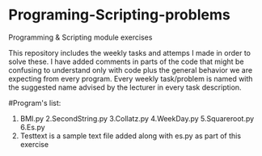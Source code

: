 # Programing-Scripting-problems
Programming &amp; Scripting module exercises

This repository includes the weekly tasks and attemps I made in order to solve these. 
I have added comments in parts of the code that might be confusing to understand only with code plus the general behavior we are expecting
from every program. 
Every weekly task/problem is named with the suggested name advised by the lecturer in every task description. 

#Program's list:
1. BMI.py
2.SecondString.py
3.Collatz.py
4.WeekDay.py
5.Squareroot.py
6.Es.py
7. Testtext is a sample text file added along with es.py as part of this exercise
